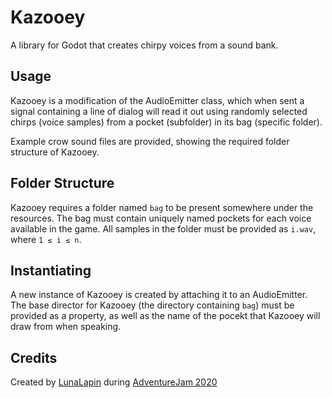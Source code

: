 # Kazooey
A library for Godot that creates chirpy voices from a sound bank.

## Usage
Kazooey is a modification of the AudioEmitter class, which when sent a signal containing a line of dialog will read it out using randomly selected chirps (voice samples) from a pocket (subfolder) in its bag (specific folder).

Example crow sound files are provided, showing the required folder structure of Kazooey.

## Folder Structure
Kazooey requires a folder named `bag` to be present somewhere under the resources. The bag must contain uniquely named pockets for each voice available in the game. All samples in the folder must be provided as `i.wav`, where `1 ≤ i ≤ n`.

## Instantiating
A new instance of Kazooey is created by attaching it to an AudioEmitter. The base director for Kazooey (the directory containing `bag`) must be provided as a property, as well as the name of the pocekt that Kazooey will draw from when speaking.

## Credits
Created by [LunaLapin](https://www.shadenexus.com) during [AdventureJam 2020](https://jams.gamejolt.io/advjam2020)